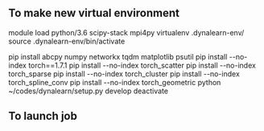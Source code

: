 ## To make new virtual environment

module load python/3.6 scipy-stack mpi4py
virtualenv .dynalearn-env/
source .dynalearn-env/bin/activate
<!-- pip install tensorflow_gpu==1.12  -->
pip install abcpy numpy networkx tqdm matplotlib psutil
pip install --no-index torch==1.7.1
pip install --no-index torch_scatter
pip install --no-index torch_sparse
pip install --no-index torch_cluster
pip install --no-index torch_spline_conv
pip install --no-index torch_geometric
python ~/codes/dynalearn/setup.py develop
deactivate

## To launch job
